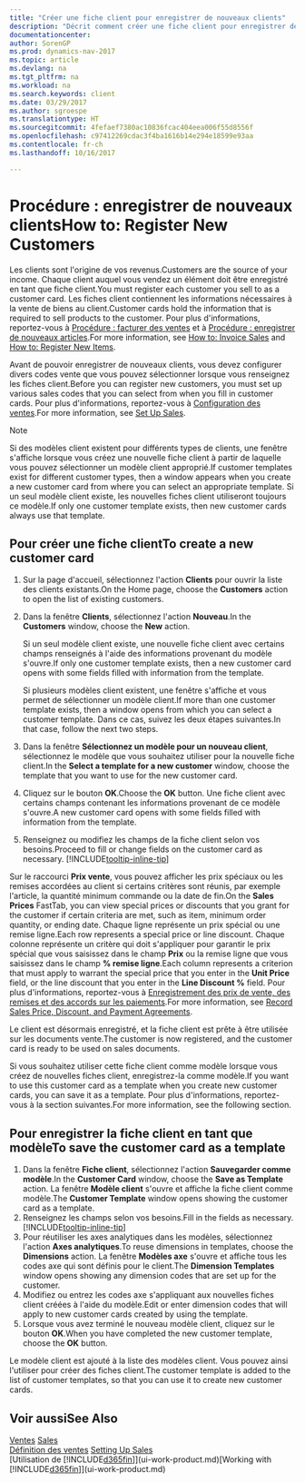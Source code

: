 ```yaml
---
title: "Créer une fiche client pour enregistrer de nouveaux clients"
description: "Décrit comment créer une fiche client pour enregistrer des informations sur chaque nouveau client ou client auquel vous vendez."
documentationcenter: 
author: SorenGP
ms.prod: dynamics-nav-2017
ms.topic: article
ms.devlang: na
ms.tgt_pltfrm: na
ms.workload: na
ms.search.keywords: client
ms.date: 03/29/2017
ms.author: sgroespe
ms.translationtype: HT
ms.sourcegitcommit: 4fefaef7380ac10836fcac404eea006f55d8556f
ms.openlocfilehash: c97412269cdac3f4ba1616b14e294e18599e93aa
ms.contentlocale: fr-ch
ms.lasthandoff: 10/16/2017

---
```

# <a name="how-to-register-new-customers"></a><span data-ttu-id="a56fb-103">Procédure : enregistrer de nouveaux clients</span><span class="sxs-lookup"><span data-stu-id="a56fb-103">How to: Register New Customers</span></span>
<span data-ttu-id="a56fb-104">Les clients sont l'origine de vos revenus.</span><span class="sxs-lookup"><span data-stu-id="a56fb-104">Customers are the source of your income.</span></span> <span data-ttu-id="a56fb-105">Chaque client auquel vous vendez un élément doit être enregistré en tant que fiche client.</span><span class="sxs-lookup"><span data-stu-id="a56fb-105">You must register each customer you sell to as a customer card.</span></span> <span data-ttu-id="a56fb-106">Les fiches client contiennent les informations nécessaires à la vente de biens au client.</span><span class="sxs-lookup"><span data-stu-id="a56fb-106">Customer cards hold the information that is required to sell products to the customer.</span></span> <span data-ttu-id="a56fb-107">Pour plus d'informations, reportez-vous à [Procédure : facturer des ventes](sales-how-invoice-sales.md) et à [Procédure : enregistrer de nouveaux articles](inventory-how-register-new-items.md).</span><span class="sxs-lookup"><span data-stu-id="a56fb-107">For more information, see [How to: Invoice Sales](sales-how-invoice-sales.md) and [How to: Register New Items](inventory-how-register-new-items.md).</span></span>  

<span data-ttu-id="a56fb-108">Avant de pouvoir enregistrer de nouveaux clients, vous devez configurer divers codes vente que vous pouvez sélectionner lorsque vous renseignez les fiches client.</span><span class="sxs-lookup"><span data-stu-id="a56fb-108">Before you can register new customers, you must set up various sales codes that you can select from when you fill in customer cards.</span></span> <span data-ttu-id="a56fb-109">Pour plus d'informations, reportez-vous à [Configuration des ventes](sales-setup-sales.md).</span><span class="sxs-lookup"><span data-stu-id="a56fb-109">For more information, see [Set Up Sales](sales-setup-sales.md).</span></span>

> [!NOTE]  
>   <span data-ttu-id="a56fb-110">Si des modèles client existent pour différents types de clients, une fenêtre s'affiche lorsque vous créez une nouvelle fiche client à partir de laquelle vous pouvez sélectionner un modèle client approprié.</span><span class="sxs-lookup"><span data-stu-id="a56fb-110">If customer templates exist for different customer types, then a window appears when you create a new customer card from where you can select an appropriate template.</span></span> <span data-ttu-id="a56fb-111">Si un seul modèle client existe, les nouvelles fiches client utiliseront toujours ce modèle.</span><span class="sxs-lookup"><span data-stu-id="a56fb-111">If only one customer template exists, then new customer cards always use that template.</span></span>

## <a name="to-create-a-new-customer-card"></a><span data-ttu-id="a56fb-112">Pour créer une fiche client</span><span class="sxs-lookup"><span data-stu-id="a56fb-112">To create a new customer card</span></span>
1. <span data-ttu-id="a56fb-113">Sur la page d'accueil, sélectionnez l'action **Clients** pour ouvrir la liste des clients existants.</span><span class="sxs-lookup"><span data-stu-id="a56fb-113">On the Home page, choose the **Customers** action to open the list of existing customers.</span></span>  
2. <span data-ttu-id="a56fb-114">Dans la fenêtre **Clients**, sélectionnez l'action **Nouveau**.</span><span class="sxs-lookup"><span data-stu-id="a56fb-114">In the **Customers** window, choose the **New** action.</span></span>

    <span data-ttu-id="a56fb-115">Si un seul modèle client existe, une nouvelle fiche client avec certains champs renseignés à l'aide des informations provenant du modèle s'ouvre.</span><span class="sxs-lookup"><span data-stu-id="a56fb-115">If only one customer template exists, then a new customer card opens with some fields filled with information from the template.</span></span>

    <span data-ttu-id="a56fb-116">Si plusieurs modèles client existent, une fenêtre s'affiche et vous permet de sélectionner un modèle client.</span><span class="sxs-lookup"><span data-stu-id="a56fb-116">If more than one customer template exists, then a window opens from which you can select a customer template.</span></span> <span data-ttu-id="a56fb-117">Dans ce cas, suivez les deux étapes suivantes.</span><span class="sxs-lookup"><span data-stu-id="a56fb-117">In that case, follow the next two steps.</span></span>
3. <span data-ttu-id="a56fb-118">Dans la fenêtre **Sélectionnez un modèle pour un nouveau client**, sélectionnez le modèle que vous souhaitez utiliser pour la nouvelle fiche client.</span><span class="sxs-lookup"><span data-stu-id="a56fb-118">In the **Select a template for a new customer** window, choose the template that you want to use for the new customer card.</span></span>
4. <span data-ttu-id="a56fb-119">Cliquez sur le bouton **OK**.</span><span class="sxs-lookup"><span data-stu-id="a56fb-119">Choose the **OK** button.</span></span> <span data-ttu-id="a56fb-120">Une fiche client avec certains champs contenant les informations provenant de ce modèle s'ouvre.</span><span class="sxs-lookup"><span data-stu-id="a56fb-120">A new customer card opens with some fields filled with information from the template.</span></span>  
5. <span data-ttu-id="a56fb-121">Renseignez ou modifiez les champs de la fiche client selon vos besoins.</span><span class="sxs-lookup"><span data-stu-id="a56fb-121">Proceed to fill or change fields on the customer card as necessary.</span></span> [!INCLUDE[tooltip-inline-tip](includes/tooltip-inline-tip_md.md)]

<span data-ttu-id="a56fb-122">Sur le raccourci **Prix vente**, vous pouvez afficher les prix spéciaux ou les remises accordées au client si certains critères sont réunis, par exemple l'article, la quantité minimum commande ou la date de fin.</span><span class="sxs-lookup"><span data-stu-id="a56fb-122">On the **Sales Prices** FastTab, you can view special prices or discounts that you grant for the customer if certain criteria are met, such as item, minimum order quantity, or ending date.</span></span> <span data-ttu-id="a56fb-123">Chaque ligne représente un prix spécial ou une remise ligne.</span><span class="sxs-lookup"><span data-stu-id="a56fb-123">Each row represents a special price or line discount.</span></span> <span data-ttu-id="a56fb-124">Chaque colonne représente un critère qui doit s'appliquer pour garantir le prix spécial que vous saisissez dans le champ **Prix** ou la remise ligne que vous saisissez dans le champ **% remise ligne**.</span><span class="sxs-lookup"><span data-stu-id="a56fb-124">Each column represents a criterion that must apply to warrant the special price that you enter in the **Unit Price** field, or the line discount that you enter in the **Line Discount %** field.</span></span> <span data-ttu-id="a56fb-125">Pour plus d'informations, reportez-vous à [Enregistrement des prix de vente, des remises et des accords sur les paiements](sales-how-record-sales-price-discount-payment-agreements.md).</span><span class="sxs-lookup"><span data-stu-id="a56fb-125">For more information, see [Record Sales Price, Discount, and Payment Agreements](sales-how-record-sales-price-discount-payment-agreements.md).</span></span>

<span data-ttu-id="a56fb-126">Le client est désormais enregistré, et la fiche client est prête à être utilisée sur les documents vente.</span><span class="sxs-lookup"><span data-stu-id="a56fb-126">The customer is now registered, and the customer card is ready to be used on sales documents.</span></span>

<span data-ttu-id="a56fb-127">Si vous souhaitez utiliser cette fiche client comme modèle lorsque vous créez de nouvelles fiches client, enregistrez-la comme modèle.</span><span class="sxs-lookup"><span data-stu-id="a56fb-127">If you want to use this customer card as a template when you create new customer cards, you can save it as a template.</span></span> <span data-ttu-id="a56fb-128">Pour plus d'informations, reportez-vous à la section suivantes.</span><span class="sxs-lookup"><span data-stu-id="a56fb-128">For more information, see the following section.</span></span>

## <a name="to-save-the-customer-card-as-a-template"></a><span data-ttu-id="a56fb-129">Pour enregistrer la fiche client en tant que modèle</span><span class="sxs-lookup"><span data-stu-id="a56fb-129">To save the customer card as a template</span></span>
1. <span data-ttu-id="a56fb-130">Dans la fenêtre **Fiche client**, sélectionnez l'action **Sauvegarder comme modèle**.</span><span class="sxs-lookup"><span data-stu-id="a56fb-130">In the **Customer Card** window, choose the **Save as Template** action.</span></span> <span data-ttu-id="a56fb-131">La fenêtre **Modèle client** s'ouvre et affiche la fiche client comme modèle.</span><span class="sxs-lookup"><span data-stu-id="a56fb-131">The **Customer Template** window opens showing the customer card as a template.</span></span>
2. <span data-ttu-id="a56fb-132">Renseignez les champs selon vos besoins.</span><span class="sxs-lookup"><span data-stu-id="a56fb-132">Fill in the fields as necessary.</span></span> [!INCLUDE[tooltip-inline-tip](includes/tooltip-inline-tip_md.md)]
3. <span data-ttu-id="a56fb-133">Pour réutiliser les axes analytiques dans les modèles, sélectionnez l'action **Axes analytiques**.</span><span class="sxs-lookup"><span data-stu-id="a56fb-133">To reuse dimensions in templates, choose the **Dimensions** action.</span></span> <span data-ttu-id="a56fb-134">La fenêtre **Modèles axe** s'ouvre et affiche tous les codes axe qui sont définis pour le client.</span><span class="sxs-lookup"><span data-stu-id="a56fb-134">The **Dimension Templates** window opens showing any dimension codes that are set up for the customer.</span></span>
4. <span data-ttu-id="a56fb-135">Modifiez ou entrez les codes axe s'appliquant aux nouvelles fiches client créées à l'aide du modèle.</span><span class="sxs-lookup"><span data-stu-id="a56fb-135">Edit or enter dimension codes that will apply to new customer cards created by using the template.</span></span>  
5. <span data-ttu-id="a56fb-136">Lorsque vous avez terminé le nouveau modèle client, cliquez sur le bouton **OK**.</span><span class="sxs-lookup"><span data-stu-id="a56fb-136">When you have completed the new customer template, choose the **OK** button.</span></span>

<span data-ttu-id="a56fb-137">Le modèle client est ajouté à la liste des modèles client. Vous pouvez ainsi l'utiliser pour créer des fiches client.</span><span class="sxs-lookup"><span data-stu-id="a56fb-137">The customer template is added to the list of customer templates, so that you can use it to create new customer cards.</span></span>

## <a name="see-also"></a><span data-ttu-id="a56fb-138">Voir aussi</span><span class="sxs-lookup"><span data-stu-id="a56fb-138">See Also</span></span>
<span data-ttu-id="a56fb-139">[Ventes](sales-manage-sales.md)  </span><span class="sxs-lookup"><span data-stu-id="a56fb-139">[Sales](sales-manage-sales.md)  </span></span>  
<span data-ttu-id="a56fb-140">[Définition des ventes](sales-setup-sales.md)  </span><span class="sxs-lookup"><span data-stu-id="a56fb-140">[Setting Up Sales](sales-setup-sales.md)  </span></span>  
<span data-ttu-id="a56fb-141">[Utilisation de [!INCLUDE[d365fin](includes/d365fin_md.md)]](ui-work-product.md)</span><span class="sxs-lookup"><span data-stu-id="a56fb-141">[Working with [!INCLUDE[d365fin](includes/d365fin_md.md)]](ui-work-product.md)</span></span>

